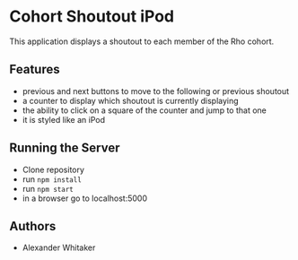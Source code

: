 # Cohort Shoutout iPod

This application displays a shoutout to each member of the Rho cohort.

## Features
- previous and next buttons to move to the following or previous shoutout
- a counter to display which shoutout is currently displaying
- the ability to click on a square of the counter and jump to that one
- it is styled like an iPod

## Running the Server

- Clone repository
- run `npm install`
- run `npm start`
- in a browser go to localhost:5000

## Authors
- Alexander Whitaker
